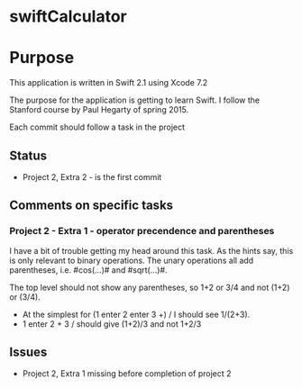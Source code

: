 # swiftCalculator

# Purpose
This application is written in Swift 2.1 using Xcode 7.2

The purpose for the application is getting to learn Swift. I follow the Stanford course by Paul Hegarty of spring 2015.

Each commit should follow a task in the project

## Status
* Project 2, Extra 2 - is the first commit

## Comments on specific tasks
### Project 2 - Extra 1 - operator precendence and parentheses
I have a bit of trouble getting my head around this task. As the hints say, this is only relevant to binary operations. The unary operations all add parentheses, i.e. #cos(...)# and #sqrt(...)#.

The top level should not show any parentheses, so 1+2 or 3/4 and not (1+2) or (3/4).

- At the simplest for (1 enter 2 enter 3 +) / I should see 1/(2+3).
- 1 enter 2 + 3 / should give (1+2)/3 and not 1+2/3

## Issues
* Project 2, Extra 1 missing before completion of project 2